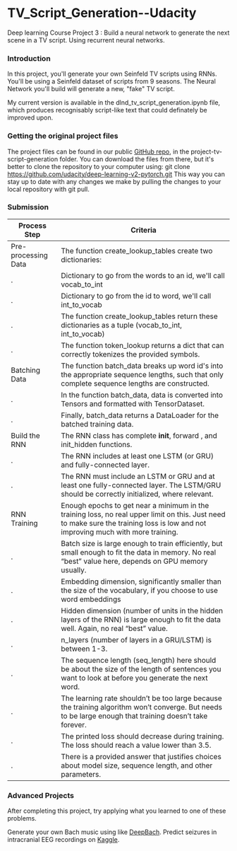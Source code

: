 # TV_Script_Generation--Udacity

Deep learning Course Project 3 : Build a neural network to generate the next scene in a TV script. Using recurrent neural networks.

### Introduction
In this project, you'll generate your own Seinfeld TV scripts using RNNs. You'll be using a Seinfeld dataset of scripts from 9 seasons. The Neural Network you'll build will generate a new, "fake" TV script.

My current version is available in the dlnd_tv_script_generation.ipynb file, which produces recognisably script-like text that could definately be improved upon.

### Getting the original project files
The project files can be found in our public [GitHub repo](https://github.com/udacity/deep-learning-v2-pytorch), in the project-tv-script-generation folder. You can download the files from there, but it's better to clone the repository to your computer using: git clone https://github.com/udacity/deep-learning-v2-pytorch.git
This way you can stay up to date with any changes we make by pulling the changes to your local repository with git pull.

### Submission
Process Step | Criteria
------------ | -------------
Pre-processing Data | The function create_lookup_tables create two dictionaries:
. | Dictionary to go from the words to an id, we'll call vocab_to_int
. | Dictionary to go from the id to word, we'll call int_to_vocab
. | The function create_lookup_tables return these dictionaries as a tuple (vocab_to_int, int_to_vocab)
. | The function token_lookup returns a dict that can correctly tokenizes the provided symbols.
Batching Data | The function batch_data breaks up word id's into the appropriate sequence lengths, such that only complete sequence lengths are constructed.
. | In the function batch_data, data is converted into Tensors and formatted with TensorDataset.
. | Finally, batch_data returns a DataLoader for the batched training data.
Build the RNN | The RNN class has complete __init__, forward , and init_hidden functions.
. | The RNN includes at least one LSTM (or GRU) and fully-connected layer.
. | The RNN must include an LSTM or GRU and at least one fully-connected layer. The LSTM/GRU should be correctly initialized, where relevant.
RNN Training | Enough epochs to get near a minimum in the training loss, no real upper limit on this. Just need to make sure the training loss is low and not improving much with more training.
. | Batch size is large enough to train efficiently, but small enough to fit the data in memory. No real “best” value here, depends on GPU memory usually.
. | Embedding dimension, significantly smaller than the size of the vocabulary, if you choose to use word embeddings
. | Hidden dimension (number of units in the hidden layers of the RNN) is large enough to fit the data well. Again, no real “best” value.
. | n_layers (number of layers in a GRU/LSTM) is between 1-3.
. | The sequence length (seq_length) here should be about the size of the length of sentences you want to look at before you generate the next word.
. | The learning rate shouldn’t be too large because the training algorithm won’t converge. But needs to be large enough that training doesn’t take forever.
. | The printed loss should decrease during training. The loss should reach a value lower than 3.5.
. | There is a provided answer that justifies choices about model size, sequence length, and other parameters.


### Advanced Projects
After completing this project, try applying what you learned to one of these problems.

Generate your own Bach music using like [DeepBach](https://arxiv.org/pdf/1612.01010.pdf).
Predict seizures in intracranial EEG recordings on [Kaggle](https://www.kaggle.com/c/seizure-prediction).
